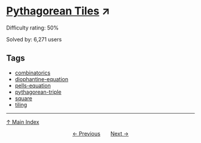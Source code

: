 # [Pythagorean Tiles](https://projecteuler.net/problem=139) ↗️

Difficulty rating: 50%

Solved by: 6,271 users
## Tags

- [combinatorics](../tags/combinatorics.md)
- [diophantine-equation](../tags/diophantine-equation.md)
- [pells-equation](../tags/pells-equation.md)
- [pythagorean-triple](../tags/pythagorean-triple.md)
- [square](../tags/square.md)
- [tiling](../tags/tiling.md)



---

[↑ Main Index](../README.md)


<div align=center><a href='138.md'>← Previous</a> &nbsp;&nbsp; &nbsp;&nbsp;  <a href='140.md'>Next →</a></div>
